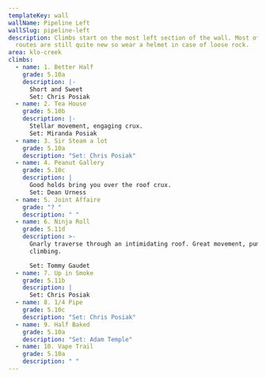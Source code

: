 ```yaml
---
templateKey: wall
wallName: Pipeline Left
wallSlug: pipeline-left
description: Climbs start on the most left section of the wall. Most of these
  routes are still quite new so wear a helmet in case of loose rock.
area: klo-creek
climbs:
  - name: 1. Better Half
    grade: 5.10a
    description: |-
      Short and Sweet
      Set: Chris Posiak
  - name: 2. Tea House
    grade: 5.10b
    description: |-
      Stellar movement, engaging crux.
      Set: Miranda Posiak
  - name: 3. Sir Steam a lot
    grade: 5.10a
    description: "Set: Chris Posiak"
  - name: 4. Peanut Gallery
    grade: 5.10c
    description: |
      Good holds bring you over the roof crux. 
      Set: Dean Urness
  - name: 5. Joint Affaire
    grade: "? "
    description: " "
  - name: 6. Ninja Roll
    grade: 5.11d
    description: >-
      Gnarly traverse through an intimidating roof. Great movement, pumpy
      climbing.

      Set: Tommy Gaudet
  - name: 7. Up in Smoke
    grade: 5.11b
    description: |
      Set: Chris Posiak
  - name: 8. 1/4 Pipe
    grade: 5.10c
    description: "Set: Chris Posiak"
  - name: 9. Half Baked
    grade: 5.10a
    description: "Set: Adam Temple"
  - name: 10. Vape Trail
    grade: 5.10a
    description: " "
---
```

